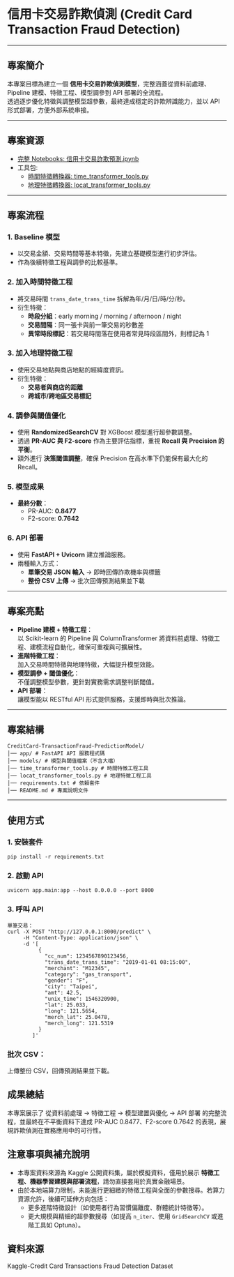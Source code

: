 # 信用卡交易詐欺偵測 (Credit Card Transaction Fraud Detection)

---

## 專案簡介
本專案目標為建立一個 **信用卡交易詐欺偵測模型**，完整涵蓋從資料前處理、Pipeline 建模、特徵工程、模型調參到 API 部署的全流程。  
透過逐步優化特徵與調整模型超參數，最終達成穩定的詐欺辨識能力，並以 API 形式部署，方便外部系統串接。

---

## 專案資源

- [完整 Notebooks: 信用卡交易詐欺預測.ipynb](./信用卡交易詐欺預測.ipynb)
- 工具包:
  - [時間特徵轉換器: time_transformer_tools.py](./time_transformer_tools.py)
  - [地理特徵轉換器: locat_transformer_tools.py](./locat_transformer_tools.py)

---

## 專案流程

### 1. Baseline 模型
- 以交易金額、交易時間等基本特徵，先建立基礎模型進行初步評估。  
- 作為後續特徵工程與調參的比較基準。

### 2. 加入時間特徵工程
- 將交易時間 `trans_date_trans_time` 拆解為年/月/日/時/分/秒。  
- 衍生特徵：
  - **時段分組**：early morning / morning / afternoon / night  
  - **交易間隔**：同一張卡與前一筆交易的秒數差  
  - **異常時段標記**：若交易時間落在使用者常見時段區間外，則標記為 1  

### 3. 加入地理特徵工程
- 使用交易地點與商店地點的經緯度資訊。  
- 衍生特徵：
  - **交易者與商店的距離**  
  - **跨城市/跨地區交易標記**

### 4. 調參與閾值優化
- 使用 **RandomizedSearchCV** 對 XGBoost 模型進行超參數調整。  
- 透過 **PR-AUC 與 F2-score** 作為主要評估指標，重視 **Recall 與 Precision 的平衡**。  
- 額外進行 **決策閾值調整**，確保 Precision 在高水準下仍能保有最大化的 Recall。

### 5. 模型成果
- **最終分數**：
  - PR-AUC: **0.8477**
  - F2-score: **0.7642**

### 6. API 部署
- 使用 **FastAPI + Uvicorn** 建立推論服務。  
- 兩種輸入方式：
  - **單筆交易 JSON 輸入** → 即時回傳詐欺機率與標籤  
  - **整份 CSV 上傳** → 批次回傳預測結果並下載  

---

## 專案亮點
- **Pipeline 建模 + 特徵工程**：  
  以 Scikit-learn 的 Pipeline 與 ColumnTransformer 將資料前處理、特徵工程、建模流程自動化，確保可重複與可擴展性。
- **進階特徵工程**：  
  加入交易時間特徵與地理特徵，大幅提升模型效能。
- **模型調參 + 閾值優化**：  
  不僅調整模型參數，更針對實務需求調整判斷閾值。
- **API 部署**：  
  讓模型能以 RESTful API 形式提供服務，支援即時與批次推論。

---

## 專案結構
```
CreditCard-TransactionFraud-PredictionModel/
│── app/ # FastAPI API 服務程式碼
│── models/ # 模型與閾值檔案（不含大檔）
│── time_transformer_tools.py # 時間特徵工程工具
│── locat_transformer_tools.py # 地理特徵工程工具
│── requirements.txt # 依賴套件
│── README.md # 專案說明文件
```

---

## 使用方式

### 1. 安裝套件
```
pip install -r requirements.txt
```

### 2. 啟動 API
```
uvicorn app.main:app --host 0.0.0.0 --port 8000
```
### 3. 呼叫 API
```
單筆交易：
curl -X POST "http://127.0.0.1:8000/predict" \
     -H "Content-Type: application/json" \
     -d '[
          {
            "cc_num": 1234567890123456,
            "trans_date_trans_time": "2019-01-01 08:15:00",
            "merchant": "M12345",
            "category": "gas_transport",
            "gender": "F",
            "city": "Taipei",
            "amt": 42.5,
            "unix_time": 1546320900,
            "lat": 25.033,
            "long": 121.5654,
            "merch_lat": 25.0478,
            "merch_long": 121.5319
          }
        ]'
```
### 批次 CSV：
上傳整份 CSV，回傳預測結果並下載。

## 成果總結
本專案展示了 從資料前處理 → 特徵工程 → 模型建置與優化 → API 部署 的完整流程，並最終在不平衡資料下達成 PR-AUC 0.8477、F2-score 0.7642 的表現，展現詐欺偵測在實務應用中的可行性。

## 注意事項與補充說明
- 本專案資料來源為 Kaggle 公開資料集，屬於模擬資料，僅用於展示 **特徵工程、機器學習建模與部署流程**，請勿直接套用於真實金融場景。  
- 由於本地端算力限制，未能進行更細緻的特徵工程與全面的參數搜尋。若算力資源允許，後續可延伸方向包括：  
  - 更多進階特徵設計（如使用者行為習慣偏離度、群體統計特徵等）。  
  - 更大規模與精細的超參數搜尋（如提高 `n_iter`、使用 `GridSearchCV` 或進階工具如 Optuna）。  

## 資料來源
Kaggle-Credit Card Transactions Fraud Detection Dataset
